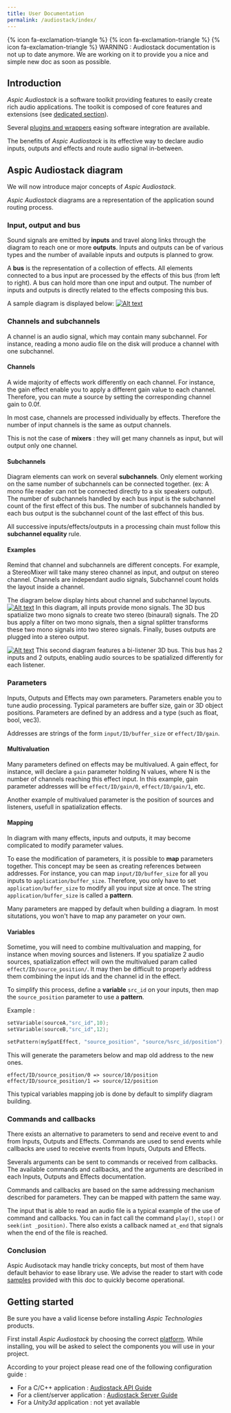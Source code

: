 ```yaml
---
title: User Documentation
permalink: /audiostack/index/
---
```


{% icon fa-exclamation-triangle  %} {% icon fa-exclamation-triangle  %} {% icon fa-exclamation-triangle  %} WARNING : Audiostack documentation is not up to date anymore. We are working on it to provide you a nice and simple new doc as soon as possible.

Introduction
-----
*Aspic Audiostack* is a software toolkit providing features to easily create rich audio applications. The toolkit is composed of core features and extensions (see [dedicated section](404)).

Several [plugins and wrappers](404) easing software integration are available.

The benefits of *Aspic Audiostack* is its effective way to declare audio inputs, outputs and effects and route audio signal in-between.

Aspic Audiostack diagram
-----
We will now introduce major concepts of *Aspic Audiostack*. 

*Aspic Audiostack* diagrams are a representation of the application sound routing process.

### Input, output and bus

Sound signals are emitted by **inputs** and travel along links through the diagram to reach one or more **outputs**. Inputs and outputs can be of various types and the number of available inputs and outputs is planned to grow.

A **bus** is the representation of a collection of effects. All elements connected to a bus input are processed by the effects of this bus (from left to right). A bus can hold more than one input and output. The number of inputs and outputs is directly related to the effects composing this bus.

A sample diagram is displayed below:
[![Alt text](../img/diagram.png)](../img/diagram.png)

### Channels and subchannels

A channel is an audio signal, which may contain many subchannel. For instance, reading a mono audio file on the disk will produce a channel with one subchannel.

#### Channels

A wide majority of effects work differently on each channel. For instance, the gain effect enable you to apply a different gain value to each channel. Therefore, you can mute a source by setting the corresponding channel gain to 0.0f.

In most case, channels are processed individually by effects. Therefore the number of input channels is the same as output channels.

This is not the case of **mixers** : they will get many channels as input, but will output only one channel. 

#### Subchannels

Diagram elements can work on several **subchannels**. Only element working on the same number of subchannels can be connected together. (ex: A mono file reader can not be connected directly to a six speakers output). The number of subchannels handled by each bus input is the subchannel count of the first effect of this bus. The number of subchannels handled by each bus output is the subchannel count of the last effect of this bus.

All successive inputs/effects/outputs in a processing chain must follow this **subchannel equality** rule.

#### Examples

Remind that channel and subchannels are different concepts. For example, a StereoMixer will take many stereo channel as input, and output on stereo channel. Channels are independant audio signals, Subchannel count holds the layout inside a channel.



The diagram below display hints about channel and subchannel layouts.
[![Alt text](../img/channels_1.png)](../img/channels_1.png)
In this diagram, all inputs provide mono signals. The 3D bus spatialize two mono signals to create two stereo (binaural) signals. The 2D bus apply a filter on two mono signals, then a signal splitter transforms these two mono signals into two stereo signals. Finally, buses outputs are plugged into a stereo output.

[![Alt text](../img/channels_2.png)](../img/channels_2.png)
This second diagram features a bi-listener 3D bus. This bus has 2 inputs and 2 outputs, enabling audio sources to be spatialized differently for each listener.

### Parameters

Inputs, Outputs and Effects may own parameters. Parameters enable you to tune audio processing. Typical parameters are buffer size, gain or 3D object positions. Parameters are defined by an address and a type (such as float, bool, vec3).

Addresses are strings of the form  `input/ID/buffer_size` or `effect/ID/gain`. 

#### Multivaluation

Many parameters defined on effects may be multivalued. A gain effect, for instance, will declare a `gain` parameter holding N values, where N is the number of channels reaching this effect input. In this example, gain parameter addresses will be `effect/ID/gain/0`, `effect/ID/gain/1`, etc.

Another example of multivalued parameter is the position of sources and listeners, usefull in spatialization effects. 

#### Mapping

In diagram with many effects, inputs and outputs, it may become complicated to modify parameter values.

To ease the modification of parameters, it is possible to **map** parameters together. This concept may be seen as creating references between addresses. For instance, you can map `input/ID/buffer_size` for all you inputs to `application/buffer_size`. Therefore, you only have to set `application/buffer_size` to modify all you input size at once. The string `application/buffer_size` is called a **pattern**.

Many parameters are mapped by default when building a diagram. In most situtations, you won't have to map any parameter on your own. 

#### Variables

Sometime, you will need to combine multivaluation and mapping, for instance when moving sources and listeners. If you spatialize 2 audio sources, spatialization effect will own the multivalued param called `effect/ID/source_position/`. It may then be difficult to properly address them combining the input ids and the channel id in the effect. 

To simplify this process, define a **variable** `src_id` on your inputs, then map the `source_position` parameter to use a **pattern**.

Example :
```cpp
setVariable(sourceA,"src_id",10);
setVariable(sourceB,"src_id",12);

setPattern(mySpatEffect, "source_position", "source/%src_id/position");
```

This will generate the parameters below and map old address to the new ones.
```console
effect/ID/source_position/0 => source/10/position
effect/ID/source_position/1 => source/12/position
```
 

This typical variables mapping job is done by default to simplify diagram building.

### Commands and callbacks

There exists an alternative to parameters to send and receive event to and from Inputs, Outputs and Effects. Commands are used to send events while callbacks are used to receive events from Inputs, Outputs and Effects.

Severals arguments can be sent to commands or received from callbacks. The available commands and callbacks, and the arguments are described in each Inputs, Outputs and Effects documentation.

Commands and callbacks are based on the same addressing mechanism described for parameters. They can be mapped with pattern the same way.

The input that is able to read an audio file is a typical example of the use of command and callbacks. You can in fact call the command ```play()```, ```stop()``` or ```seek(int _position)```. There also exists a callback named ```at_end``` that signals when the end of the file is reached.

### Conclusion
 
Aspic Audisotack may handle tricky concepts, but most of them have default behavior to ease library use. We advise the reader to start with code [samples](../Samples) provided with this doc to quickly become operational.




Getting started
-----
Be sure you have a valid license before installing *Aspic Technologies* products.

First install *Aspic Audiostack* by choosing the correct [platform](404). While installing, you will be asked to select the components you will use in your project.

According to your project please read one of the following configuration guide :

- For a C/C++ application : [Audiostack API Guide](../AudiostackAPI)
- For a client/server application : [Audiostack Server Guide](../Server)
- For a *Unity3d* application : not yet available


